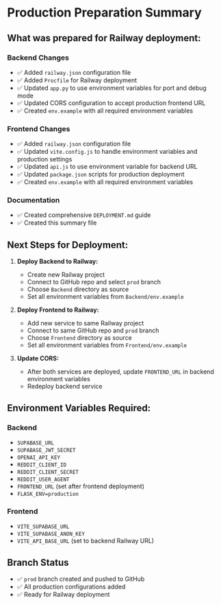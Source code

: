 # Production Preparation Summary

## What was prepared for Railway deployment:

### Backend Changes
- ✅ Added `railway.json` configuration file
- ✅ Added `Procfile` for Railway deployment
- ✅ Updated `app.py` to use environment variables for port and debug mode
- ✅ Updated CORS configuration to accept production frontend URL
- ✅ Created `env.example` with all required environment variables

### Frontend Changes
- ✅ Added `railway.json` configuration file
- ✅ Updated `vite.config.js` to handle environment variables and production settings
- ✅ Updated `api.js` to use environment variable for backend URL
- ✅ Updated `package.json` scripts for production deployment
- ✅ Created `env.example` with all required environment variables

### Documentation
- ✅ Created comprehensive `DEPLOYMENT.md` guide
- ✅ Created this summary file

## Next Steps for Deployment:

1. **Deploy Backend to Railway:**
   - Create new Railway project
   - Connect to GitHub repo and select `prod` branch
   - Choose `Backend` directory as source
   - Set all environment variables from `Backend/env.example`

2. **Deploy Frontend to Railway:**
   - Add new service to same Railway project
   - Connect to same GitHub repo and `prod` branch
   - Choose `Frontend` directory as source
   - Set all environment variables from `Frontend/env.example`

3. **Update CORS:**
   - After both services are deployed, update `FRONTEND_URL` in backend environment variables
   - Redeploy backend service

## Environment Variables Required:

### Backend
- `SUPABASE_URL`
- `SUPABASE_JWT_SECRET`
- `OPENAI_API_KEY`
- `REDDIT_CLIENT_ID`
- `REDDIT_CLIENT_SECRET`
- `REDDIT_USER_AGENT`
- `FRONTEND_URL` (set after frontend deployment)
- `FLASK_ENV=production`

### Frontend
- `VITE_SUPABASE_URL`
- `VITE_SUPABASE_ANON_KEY`
- `VITE_API_BASE_URL` (set to backend Railway URL)

## Branch Status
- ✅ `prod` branch created and pushed to GitHub
- ✅ All production configurations added
- ✅ Ready for Railway deployment
